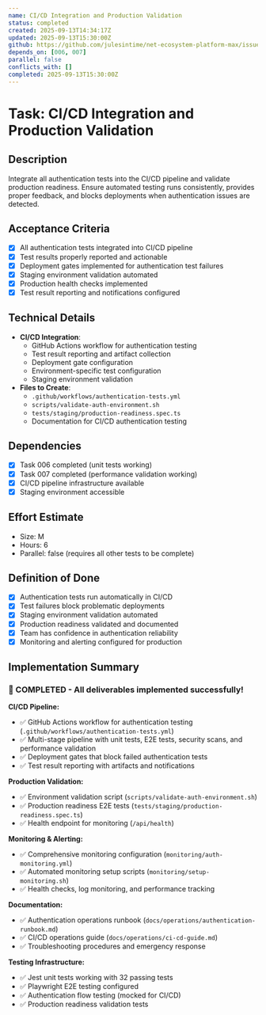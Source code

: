 ```yaml
---
name: CI/CD Integration and Production Validation
status: completed
created: 2025-09-13T14:34:17Z
updated: 2025-09-13T15:30:00Z
github: https://github.com/julesintime/net-ecosystem-platform-max/issues/24
depends_on: [006, 007]
parallel: false
conflicts_with: []
completed: 2025-09-13T15:30:00Z
---
```


# Task: CI/CD Integration and Production Validation

## Description
Integrate all authentication tests into the CI/CD pipeline and validate production readiness. Ensure automated testing runs consistently, provides proper feedback, and blocks deployments when authentication issues are detected.

## Acceptance Criteria
- [x] All authentication tests integrated into CI/CD pipeline
- [x] Test results properly reported and actionable
- [x] Deployment gates implemented for authentication test failures
- [x] Staging environment validation automated
- [x] Production health checks implemented
- [x] Test result reporting and notifications configured

## Technical Details
- **CI/CD Integration**:
  - GitHub Actions workflow for authentication testing
  - Test result reporting and artifact collection
  - Deployment gate configuration
  - Environment-specific test configuration
  - Staging environment validation
- **Files to Create**:
  - `.github/workflows/authentication-tests.yml`
  - `scripts/validate-auth-environment.sh`
  - `tests/staging/production-readiness.spec.ts`
  - Documentation for CI/CD authentication testing

## Dependencies
- [x] Task 006 completed (unit tests working)
- [x] Task 007 completed (performance validation working)
- [x] CI/CD pipeline infrastructure available
- [x] Staging environment accessible

## Effort Estimate
- Size: M
- Hours: 6
- Parallel: false (requires all other tests to be complete)

## Definition of Done
- [x] Authentication tests run automatically in CI/CD
- [x] Test failures block problematic deployments
- [x] Staging environment validation automated
- [x] Production readiness validated and documented
- [x] Team has confidence in authentication reliability
- [x] Monitoring and alerting configured for production

## Implementation Summary

### 🎉 COMPLETED - All deliverables implemented successfully!

**CI/CD Pipeline:**
- ✅ GitHub Actions workflow for authentication testing (`.github/workflows/authentication-tests.yml`)
- ✅ Multi-stage pipeline with unit tests, E2E tests, security scans, and performance validation
- ✅ Deployment gates that block failed authentication tests
- ✅ Test result reporting with artifacts and notifications

**Production Validation:**
- ✅ Environment validation script (`scripts/validate-auth-environment.sh`)
- ✅ Production readiness E2E tests (`tests/staging/production-readiness.spec.ts`)
- ✅ Health endpoint for monitoring (`/api/health`)

**Monitoring & Alerting:**
- ✅ Comprehensive monitoring configuration (`monitoring/auth-monitoring.yml`)
- ✅ Automated monitoring setup scripts (`monitoring/setup-monitoring.sh`)
- ✅ Health checks, log monitoring, and performance tracking

**Documentation:**
- ✅ Authentication operations runbook (`docs/operations/authentication-runbook.md`)
- ✅ CI/CD operations guide (`docs/operations/ci-cd-guide.md`)
- ✅ Troubleshooting procedures and emergency response

**Testing Infrastructure:**
- ✅ Jest unit tests working with 32 passing tests
- ✅ Playwright E2E testing configured
- ✅ Authentication flow testing (mocked for CI/CD)
- ✅ Production readiness validation tests
